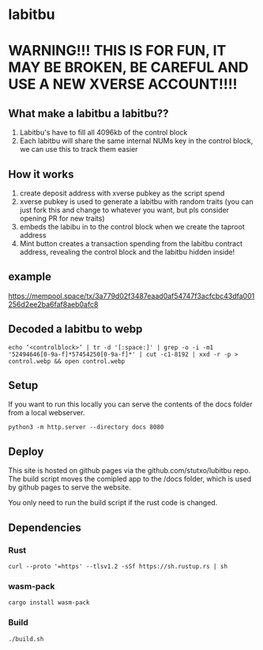 # labitbu

# WARNING!!! THIS IS FOR FUN, IT MAY BE BROKEN, BE CAREFUL AND USE A NEW XVERSE ACCOUNT!!!!

## What make a labitbu a labitbu?? 

1. Labitbu's have to fill all 4096kb of the control block
2. Each labitbu will share the same internal NUMs key in the control block, we can use this to track them easier

## How it works 

1. create deposit address with xverse pubkey as the script spend
2. xverse pubkey is used to generate a labitbu with random traits (you can just fork this and change to whatever you want, but pls consider opening PR for new traits)
3. embeds the labibu in to the control block when we create the taproot address
4. Mint button creates a transaction spending from the labitbu contract address, revealing the control block and the labitbu hidden inside!

## example 

https://mempool.space/tx/3a779d02f3487eaad0af54747f3acfcbc43dfa001256d2ee2ba6faf8aeb0afc8

## Decoded a labitbu to webp

```
echo ‘<controlblock>‘ | tr -d '[:space:]' | grep -o -i -m1 '52494646[0-9a-f]*57454250[0-9a-f]*' | cut -c1-8192 | xxd -r -p > control.webp && open control.webp
```

## Setup

If you want to run this locally you can serve the contents of the docs folder from a local webserver.

```
python3 -m http.server --directory docs 8080
```

## Deploy

This site is hosted on github pages via the github.com/stutxo/lubitbu repo. The build script moves the comipled app to the /docs folder, which is used by github pages to serve the website.

You only need to run the build script if the rust code is changed.

## Dependencies 

### Rust
```
curl --proto '=https' --tlsv1.2 -sSf https://sh.rustup.rs | sh
```

### wasm-pack
```
cargo install wasm-pack
```

### Build
```
./build.sh
```